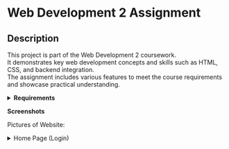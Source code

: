 # Web Development 2 Assignment

## Description
This project is part of the Web Development 2 coursework.  
It demonstrates key web development concepts and skills such as HTML, CSS, and backend integration.  
The assignment includes various features to meet the course requirements and showcase practical understanding.

<details>
<summary><strong>Requirements</strong></summary>

- Requirement 1: User has restricted access when not logged in
- Requirement 2: User can reserve and unreserve books (if logged in)
- Requirement 3: User can view their book reservations
- Requirement 4: User cannot reserve books that are already reserved
- Requirement 5: User must be able to search and filter books

</details>

<strong>Screenshots</strong>

Pictures of Website:
<details>
  <summary>Home Page (Login)</summary>
  <img src="https://github.com/user-attachments/assets/f34081cc-9c3b-4279-8b05-18f26a99dd50" alt="Image of Login Page" width="800" />
</details>





